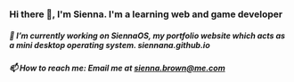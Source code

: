 ### Hi there 👋, I'm Sienna. I'm a learning web and game developer

##### 🔭 I’m currently working on SiennaOS, my portfolio website which acts as a mini desktop operating system. siennana.github.io

##### 📫 How to reach me: Email me at sienna.brown@me.com

<!--
**siennana/siennana** is a ✨ _special_ ✨ repository because its `README.md` (this file) appears on your GitHub profile.

Here are some ideas to get you started:

- 🔭 I’m currently working on ...
- 🌱 I’m currently learning ...
- 👯 I’m looking to collaborate on ...
- 🤔 I’m looking for help with ...
- 💬 Ask me about ...
- 📫 How to reach me: ...
- 😄 Pronouns: ...
- ⚡ Fun fact: ...
-->
